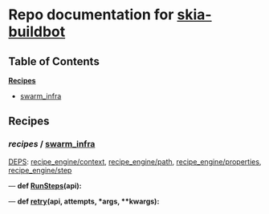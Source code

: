 <!--- AUTOGENERATED BY `./recipes.py test train` -->
# Repo documentation for [skia-buildbot]()
## Table of Contents

**[Recipes](#Recipes)**
  * [swarm_infra](#recipes-swarm_infra)
## Recipes

### *recipes* / [swarm\_infra](/infra/bots/recipes/swarm_infra.py)

[DEPS](/infra/bots/recipes/swarm_infra.py#13): [recipe\_engine/context][recipe_engine/recipe_modules/context], [recipe\_engine/path][recipe_engine/recipe_modules/path], [recipe\_engine/properties][recipe_engine/recipe_modules/properties], [recipe\_engine/step][recipe_engine/recipe_modules/step]

&mdash; **def [RunSteps](/infra/bots/recipes/swarm_infra.py#36)(api):**

&mdash; **def [retry](/infra/bots/recipes/swarm_infra.py#24)(api, attempts, \*args, \*\*kwargs):**

[recipe_engine/recipe_modules/context]: https://chromium.googlesource.com/infra/luci/recipes-py.git/+/3d26d5f05680aa707e527b8c291d298cd3d35748/README.recipes.md#recipe_modules-context
[recipe_engine/recipe_modules/path]: https://chromium.googlesource.com/infra/luci/recipes-py.git/+/3d26d5f05680aa707e527b8c291d298cd3d35748/README.recipes.md#recipe_modules-path
[recipe_engine/recipe_modules/properties]: https://chromium.googlesource.com/infra/luci/recipes-py.git/+/3d26d5f05680aa707e527b8c291d298cd3d35748/README.recipes.md#recipe_modules-properties
[recipe_engine/recipe_modules/step]: https://chromium.googlesource.com/infra/luci/recipes-py.git/+/3d26d5f05680aa707e527b8c291d298cd3d35748/README.recipes.md#recipe_modules-step
